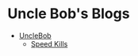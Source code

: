 # Uncle Bob's Blogs

- [UncleBob](https://github.com/questocat/butunclebob/tree/master/UncleBob)
    - [Speed Kills](https://github.com/questocat/butunclebob/blob/master/UncleBob/SpeedKills.md)


